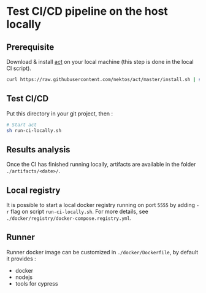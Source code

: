 # Test CI/CD pipeline on the host locally

## Prerequisite

Download & install [act](https://github.com/nektos/act) on your local machine (this step is done in the local CI script).

```sh
curl https://raw.githubusercontent.com/nektos/act/master/install.sh | sudo bash
```

## Test CI/CD

Put this directory in your git project, then :

```sh
# Start act
sh run-ci-locally.sh
```

## Results analysis

Once the CI has finished running locally, artifacts are available in the folder `./artifacts/<date>/`.

## Local registry

It is possible to start a local docker registry running on port `5555` by adding `-r` flag on script `run-ci-locally.sh`.
For more details, see `./docker/registry/docker-compose.registry.yml`.

## Runner

Runner docker image can be customized in `./docker/Dockerfile`, by default it provides :
- docker
- nodejs
- tools for cypress
